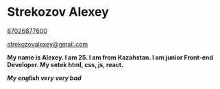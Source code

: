 # Strekozov Alexey

[87026877600](87026877600) 


[strekozovalexey@gmail.com](strekozovalexey@gmail.com)

**My name is Alexey. I am 25. I am from Kazahstan. I am junior Front-end Developer.  My setek html, css, js, react.**

*__My english very very bad__*

